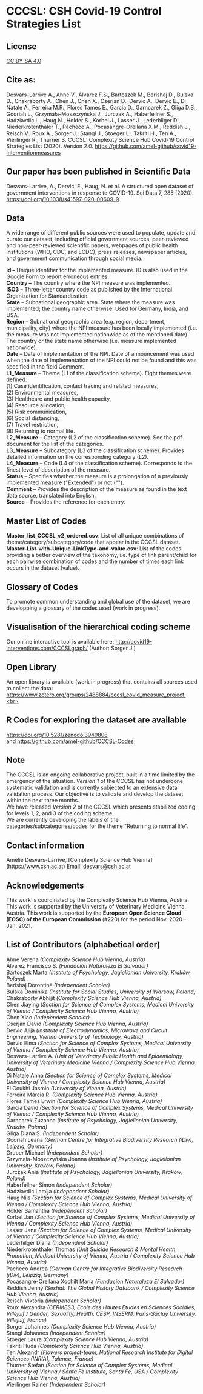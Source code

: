 # CCCSL: CSH Covid-19 Control Strategies List

## License
[CC BY-SA 4.0](https://creativecommons.org/licenses/by-sa/4.0/deed.en)

## Cite as:
Desvars-Larrive A., Ahne V., Álvarez F.S., Bartoszek M., Berishaj D., Bulska D., Chakraborty A., Chen J., Chen X., Cserjan D., Dervic A., Dervic E., Di Natale A., Ferreira M.R., Flores Tames E., Garcia D., Garncarek Z., Gliga D.S., Gooriah L., Grzymała-Moszczyńska J., Jurczak A., Haberfellner S., Hadziavdic L., Haug N., Holder S., Korbel J., Lasser J., Lederhilger D., Niederkrotenthaler T., Pacheco A., Pocasangre-Orellana X.M., Reddish J., Reisch V., Roux A., Sorger J., Stangl J., Stoeger L., Takriti H., Ten A., Vierlinger R., Thurner S. CCCSL: Complexity Science Hub Covid-19 Control Strategies List (2020). Version 2.0. https://github.com/amel-github/covid19-interventionmeasures

## Our paper has been published in Scientific Data
Desvars-Larrive, A., Dervic, E., Haug, N. et al. A structured open dataset of government interventions in response to COVID-19. Sci Data 7, 285 (2020). https://doi.org/10.1038/s41597-020-00609-9

## Data
A wide range of different public sources were used to populate, update and curate our dataset, including official government sources, peer-reviewed and non-peer-reviewed scientific papers, webpages of public health institutions (WHO, CDC, and ECDC), press releases, newspaper articles, and government communication through social media. 

**id –** Unique identifier for the implemented measure. ID is also used in the Google Form to report erroneous entries.<br>
**Country –** The country where the NPI measure was implemented.<br>
**ISO3** – Three-letter country code as published by the International Organization for Standardization.<br>
**State** – Subnational geographic area. State where the measure was implemented; the country name otherwise. Used for Germany, India, and USA.<br>
**Region** – Subnational geographic area (e.g. region, department, municipality, city) where the NPI measure has been locally implemented (i.e. the measure was not implemented nationwide as of the mentioned date). The country or the state name otherwise (i.e. measure implemented nationwide).<br>
**Date** – Date of implementation of the NPI. Date of announcement was used when the date of implementation of the NPI could not be found and this was specified in the field Comment.<br>
**L1_Measure** – Theme (L1 of the classification scheme). Eight themes were defined:<br>
(1) Case identification, contact tracing and related measures,<br>
(2) Environmental measures,<br>
(3) Healthcare and public health capacity,<br>
(4) Resource allocation,<br>
(5) Risk communication,<br>
(6) Social distancing,<br>
(7) Travel restriction,<br>
(8) Returning to normal life.<br>
**L2_Measure** – Category (L2 of the classification scheme). See the pdf document for the list of the categories.<br>
**L3_Measure** – Subcategory (L3 of the classification scheme). Provides detailed information on the corresponding category (L2).<br>
**L4_Measure** – Code (L4 of the classification scheme). Corresponds to the finest level of description of the measure.<br>
**Status** – Specifies whether the measure is a prolongation of a previously implemented measure ("Extended") or not ("").<br>
**Comment** – Provides the description of the measure as found in the text data source, translated into English.<br>
**Source** – Provides the reference for each entry.<br>

## Master List of Codes
**Master_list_CCCSL_v2_ordered.csv**: List of all unique combinations of theme/category/subcategory/code that appear in the CCCSL dataset.<br>
**Master-List-with-Unique-LinkType-and-value.csv**: List of the codes providing a better overview of the taxonomy, i.e. type of link parent/child for each pairwise combination of codes and the number of times each link occurs in the dataset (value).

## Glossary of Codes
To promote common understanding and global use of the dataset, we are developping a glossary of the codes used (work in progress).

## Visualisation of the hierarchical coding scheme
Our online interactive tool is available here: http://covid19-interventions.com/CCCSLgraph/ (Author: Sorger J.)

## Open Library
An open library is available (work in progress) that contains all sources used to collect the data: https://www.zotero.org/groups/2488884/cccsl_covid_measure_project.<br>

## R Codes for exploring the dataset are available
https://doi.org/10.5281/zenodo.3949808  
and
https://github.com/amel-github/CCCSL-Codes

## Note
The CCCSL is an ongoing collaborative project, built in a time limited by the emergency of the situation. *Version 1* of the CCCSL has not undergone systematic validation and is currently subjected to an extensive data validation process. Our objective is to validate and develop the dataset within the next three months.<br>
We have released *Version 2* of the CCCSL which presents stabilized coding for levels 1, 2, and 3 of the coding scheme.<br>
We are currently developing the labels of the categories/subcategories/codes for the theme "Returning to normal life".

## Contact information
Amélie Desvars-Larrive, [Complexity Science Hub Vienna] (https://www.csh.ac.at)
Email: desvars@csh.ac.at

## Acknowledgements
This work is coordinated by the Complexity Science Hub Vienna, Austria.<br>
This work is supported by the University of Veterinary Medicine Vienna, Austria.
This work is supported by the **European Open Science Cloud (EOSC) of the European Commission** (#220) for the period Nov. 2020 - Jan. 2021.

## List of Contributors (alphabetical order)
Ahne Verena *(Complexity Science Hub Vienna, Austria)*<br>
Álvarez Francisco S. *(Fundación Naturaleza El Salvador)*<br>
Bartoszek Marta *(Institute of Psychology, Jagiellonian University, Kraków, Poland)*<br>
Berishaj Dorontinë *(Independent Scholar)*<br>
Bulska Dominika *(Institute for Social Studies, University of Warsaw, Poland)*<br>
Chakraborty Abhijit *(Complexity Science Hub Vienna, Austria)*<br>
Chen Jiaying *(Section for Science of Complex Systems, Medical University of Vienna / Complexity Science Hub Vienna, Austria)*<br>
Chen Xiao *(Independent Scholar)*<br>
Cserjan David *(Complexity Science Hub Vienna, Austria)*<br>
Dervic Alija *(Institute of Electrodynamics, Microwave and Circuit Engineering, Vienna University of Technology, Austria)*<br>
Dervic Elma *(Section for Science of Complex Systems, Medical University of Vienna / Complexity Science Hub Vienna, Austria)*<br>
Desvars-Larrive A. *(Unit of Veterinary Public Health and Epidemiology, University of Veterinary Medicine Vienna / Complexity Science Hub Vienna, Austria)*<br>
Di Natale Anna *(Section for Science of Complex Systems, Medical University of Vienna / Complexity Science Hub Vienna, Austria)*<br>
El Goukhi Jasmin *(University of Vienna, Austria)*<br>
Ferreira Marcia R. *(Complexity Science Hub Vienna, Austria)*<br>
Flores Tames Erwin *(Complexity Science Hub Vienna, Austria)*<br>
Garcia David *(Section for Science of Complex Systems, Medical University of Vienna / Complexity Science Hub Vienna, Austria)*<br>
Garncarek Zuzanna *(Institute of Psychology, Jagiellonian University, Kraków, Poland)*<br>
Gliga Diana S. *(Independent Scholar)*<br>
Gooriah Leana *(German Centre for Integrative Biodiversity Research (iDiv), Leipzig, Germany)*<br>
Gruber Michael *(Independent Scholar)*<br>
Grzymała-Moszczyńska Joanna *(Institute of Psychology, Jagiellonian University, Kraków, Poland)*<br>
Jurczak Ania *(Institute of Psychology, Jagiellonian University, Kraków, Poland)*<br>
Haberfellner Simon *(Independent Scholar)*<br>
Hadziavdic Lamija *(Independent Scholar)*<br>
Haug Nils *(Section for Science of Complex Systems, Medical University of Vienna / Complexity Science Hub Vienna, Austria)*<br>
Holder Samantha *(Independent Scholar)*<br>
Korbel Jan *(Section for Science of Complex Systems, Medical University of Vienna / Complexity Science Hub Vienna, Austria)*<br>
Lasser Jana *(Section for Science of Complex Systems, Medical University of Vienna / Complexity Science Hub Vienna, Austria)*<br>
Lederhilger Diana *(Independent Scholar)*<br>
Niederkrotenthaler Thomas *(Unit Suicide Research & Mental Health Promotion, Medical University of Vienna, Austria / Complexity Science Hub Vienna, Austria)*<br>
Pacheco Andrea *(German Centre for Integrative Biodiversity Research (iDiv), Leipzig, Germany)*<br>
Pocasangre-Orellana Xochilt María *(Fundación Naturaleza El Salvador)*<br>
Reddish Jenny *(Seshat: The Global History Databank / Complexity Science Hub Vienna, Austria)*<br>
Reisch Viktoria *(Independent Scholar)*<br>
Roux Alexandra *(CERMES3, Ecole des Hautes Etudes en Sciences Sociales, Villejuif / Gender, Sexuality, Health, CESP, INSERM, Paris-Saclay University, Villejuif, France)*<br>
Sorger Johannes *(Complexity Science Hub Vienna, Austria)*<br>
Stangl Johannes *(Independent Scholar)*<br>
Stoeger Laura *(Complexity Science Hub Vienna, Austria)*<br>
Takriti Huda *(Complexity Science Hub Vienna, Austria)*<br>
Ten Alexandr *(Flowers project-team, National Research Institute for Digital Sciences (INRIA), Talence, France)*<br>
Thurner Stefan *(Section for Science of Complex Systems, Medical University of Vienna / Santa Fe Institute, Santa Fe, USA / Complexity Science Hub Vienna, Austria)*<br>
Vierlinger Rainer *(Independent Scholar)*<br>
